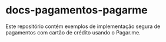 # docs-pagamentos-pagarme
Este repositório contém exemplos de implementação segura de pagamentos com cartão de crédito usando o Pagar.me.
